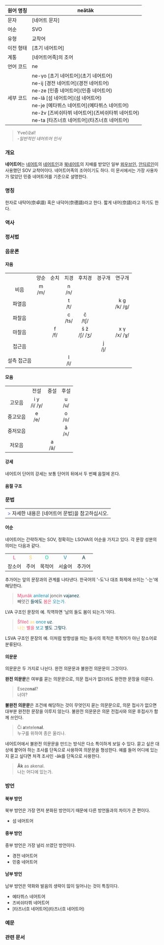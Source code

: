 | 원어 명칭 | neătăk |
| --- | --- |
| 문자 | [네어트 문자] |
| 어순 | SVO |
| 유형 | 교착어 |
| 이전 형태 | [초기 네어트어] |
| 계통 | [네어트어족]의 조어 |
| 언어 코드 | ne |
| 세부 코드 | ne-γo [초기 네어트어](초기 네어트어) <br> ne-ij [경전 네어트어](경전 네어트어) <br> ne-ze [민중 네어트어](민중 네어트어) <br> ne-lă [섬 네어트어](섬 네어트어) <br> ne-je [예타뷔스 네어트어](예타뷔스 네어트어) <br> ne-žv [즈비쉬타뷔 네어트어](즈비쉬타뷔 네어트어) <br> ne-ta [타즈너흐 네어트어](타즈너흐 네어트어) |

> Yvečižal!  
*-일반적인 네어트어 인사*

### 개요
**네어트어**는 [네어트](네어트)의 [네어트인](네어트인)과 [북네어트](북네어트)의 지배를 받았던 일부 [뫼우브인](뫼우브인), [안듸르인](안듸르인)이 사용했던 SOV 교착어이다. 네어트어족의 조어이기도 하다. 이 문서에서는 가장 사용자가 많았던 민중 네어트어를 기준으로 설명한다.
### 명칭
한자로 내탁어(奈卓語) 혹은 내덕어(奈德語)라고 한다. 짧게 내어(奈語)라고 하기도 한다.
### 역사
### 정서법
### 음운론
#### 자음
<div class="scrollable">
<table style="text-align:center;">
<tr>
<td></td><td>양순</td><td>순치</td><td>치경</td><td>후치경</td><td>경구개</td><td>연구개</td>
</tr>
<tr>
<td>비음</td><td>m<br>/m/</td><td></td><td>n<br>/n/</td><td></td><td></td><td></td>
</tr>
<tr>
<td>파열음</td><td></td><td></td><td>t<br>/t/</td><td></td><td></td><td>k g<br>/k/ /g/</td>
</tr>
<tr>
<td>파찰음</td><td></td><td></td><td>c<br>/ts/</td><td>č<br>/tʃ/</td><td></td><td></td>
</tr>
<tr>
<td>마찰음</td><td></td><td>f<br>/f/</td><td></td><td>š ž<br>/ʃ/ /ʒ/</td><td></td><td>x γ<br>/x/ /ɣ/</td>
</tr>
<tr>
<td>접근음</td><td></td><td></td><td></td><td></td><td>j<br>/j/</td><td></td>
</tr>
<tr>
<td>설측 접근음</td><td></td><td></td><td>l<br>/l/</td><td></td><td></td><td></td>
</tr>
</table>
</div>

#### 모음
<table style="text-align:center;">
<tr>
<td></td><td>전설</td><td>중설</td><td>후설</td>
</tr>
<tr>
<td>고모음</td><td>i y<br>/i/ /y/</td><td></td><td>u<br>/u/</td>
</tr>
<tr>
<td>중고모음</td><td>e<br>/e/</td><td></td><td>o<br>/o/</td>
</tr>
<tr>
<td>중저모음</td><td></td><td></td><td>ă<br>/ʌ/</td>
</tr>
<tr>
<td>저모음</td><td><br></td><td>a<br>/ä/</td><td></td>
</tr>
</table>

#### 강세
네어트어 단어의 강세는 보통 단어의 뒤에서 두 번째 음절에 온다.
#### 음절 구조
### 문법
<table><tr><td>
<span style="color:#5064C8;">&gt;</span> 자세한 내용은 [네어트어 문법]을 참고하십시오.
</td></tr></table>

#### 어순
네어트어는 간략하게는 SOV, 정확히는 LSOVA의 어순을 가지고 있다. 각 문장 성분의 의미는 다음과 같다.
<table style="text-align:center;">
<tr>
<td style="color:#EF476F;">L</td><td style="color:#FFD166;">S</td><td style="color:#06D6A0;">O</td><td style="color:#118AB2;">V</td><td style="color:#073B4C;">A</td>
</tr>
<tr>
<td>장소어</td><td>주어</td><td>목적어</td><td>서술어</td><td>추가어</td>
</tr>
</table>

추가어는 앞의 문장과의 관계를 나타낸다. 한국어의 '-도'나 대조 화제에 쓰이는 '-는'에 해당한다.
> <span style="color:#EF476F;">Mjunăk</span> <span style="color:#118AB2;">anilenal</span> <span style="color:#505050;">joncin</span> <span style="color:#073B4C;">vajanez</span>.<br>
<span style="color:#505050;">빼앗긴</span> <span style="color:#073B4C;">들에도</span> <span style="color:#EF476F;">봄은</span> <span style="color:#118AB2;">오는가</span>.

LVA 구조인 문장의 예. 직역하면 '남의 들도 봄이 되는가.'이다.
> <span style="color:#EF476F;">Šfileč</span> <span style="color:#FFD166;">as</span> <span style="color:#118AB2;">once</span> <span style="color:#073B4C;">uz</span>.<br>
<span style="color:#FFD166;">나는</span> <span style="color:#EF476F;">별을</span> <span style="color:#118AB2;">보고</span> <span style="color:#073B4C;">별도 그렇다</span>.

LSVA 구조인 문장의 예. 이처럼 방향성을 띄는 동사의 목적은 목적어가 아닌 장소어로 분류된다.
#### 의문문
의문문은 두 가지로 나뉜다. 완전 의문문과 불완전 의문문이 그것이다.

**완전 의문문**은 여부를 묻는 의문문으로, 의문 접사가 없더라도 완전한 문장을 이룬다.
> Eseze**nal**?  
너야?

**불완전 의문문**은 조건에 해당하는 것이 무엇인지 묻는 의문문으로, 의문 접사가 없으면 대부분 완전한 문장을 이루지 않는다. 불완전 의문문은 의문 전접사와 의문 후접사가 함께 쓰인다.
> Či **a**tetele**nal**.  
누구를 위하여 종은 울리나.

네어트어에서 불완전 의문문을 만드는 방식은 다소 특이하게 보일 수 있다. 묻고 싶은 대상에 붙어야 하는 조사를 단독으로 사용하여 의문문을 형성한다. 예를 들어 어디에 있는지 묻고 싶다면 처격 조사인 -ăk를 단독으로 사용한다.
> **Ăk** as akenal.  
나는 어디에 있는가.

### 방언
#### 북부 방언
북부 방언은 가장 먼저 분화된 방언이기 때문에 다른 방언들과의 차이가 큰 편이다.
* 섬 네어트어

#### 중부 방언
중부 방언은 가장 널리 쓰였던 방언이다.
* 경전 네어트어
* 민중 네어트어

#### 남부 방언
남부 방언은 약화와 발음의 생략이 많이 일어나는 것이 특징이다.
* 예타뷔스 네어트어
* 즈비쉬타뷔 네어트어
* [타즈너흐 네어트어](타즈너흐 네어트어)

### 예문
### 관련 문서
